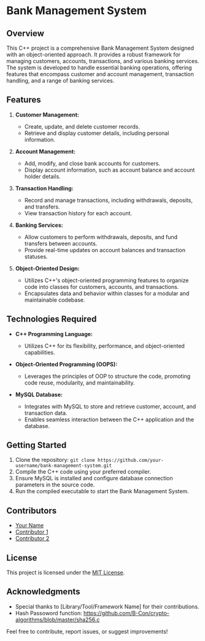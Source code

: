 # Bank Management System

## Overview

This C++ project is a comprehensive Bank Management System designed with an object-oriented approach. It provides a robust framework for managing customers, accounts, transactions, and various banking services. The system is developed to handle essential banking operations, offering features that encompass customer and account management, transaction handling, and a range of banking services.

## Features

1. **Customer Management:**

   - Create, update, and delete customer records.
   - Retrieve and display customer details, including personal information.

2. **Account Management:**

   - Add, modify, and close bank accounts for customers.
   - Display account information, such as account balance and account holder details.

3. **Transaction Handling:**

   - Record and manage transactions, including withdrawals, deposits, and transfers.
   - View transaction history for each account.

4. **Banking Services:**

   - Allow customers to perform withdrawals, deposits, and fund transfers between accounts.
   - Provide real-time updates on account balances and transaction statuses.

5. **Object-Oriented Design:**
   - Utilizes C++'s object-oriented programming features to organize code into classes for customers, accounts, and transactions.
   - Encapsulates data and behavior within classes for a modular and maintainable codebase.

## Technologies Required

- **C++ Programming Language:**

  - Utilizes C++ for its flexibility, performance, and object-oriented capabilities.

- **Object-Oriented Programming (OOPS):**

  - Leverages the principles of OOP to structure the code, promoting code reuse, modularity, and maintainability.

- **MySQL Database:**
  - Integrates with MySQL to store and retrieve customer, account, and transaction data.
  - Enables seamless interaction between the C++ application and the database.

## Getting Started

1. Clone the repository: `git clone https://github.com/your-username/bank-management-system.git`
2. Compile the C++ code using your preferred compiler.
3. Ensure MySQL is installed and configure database connection parameters in the source code.
4. Run the compiled executable to start the Bank Management System.

## Contributors

- [Your Name](https://github.com/your-username)
- [Contributor 1](https://github.com/contributor1)
- [Contributor 2](https://github.com/contributor2)

## License

This project is licensed under the [MIT License](LICENSE).

## Acknowledgments

- Special thanks to [Library/Tool/Framework Name] for their contributions.
- Hash Passoword function: https://github.com/B-Con/crypto-algorithms/blob/master/sha256.c

Feel free to contribute, report issues, or suggest improvements!
